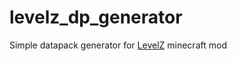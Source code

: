# levelz_dp_generator
Simple datapack generator for [LevelZ](https://github.com/Globox1997/LevelZ) minecraft mod
